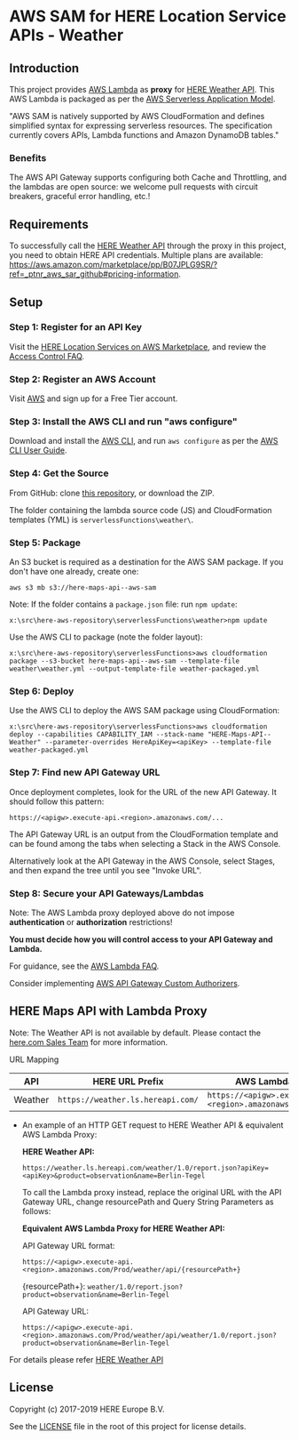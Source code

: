# AWS SAM for HERE Location Service APIs - Weather
## Introduction
This project provides [AWS Lambda](https://aws.amazon.com/lambda/) as __proxy__ for [HERE Weather API](https://developer.here.com/documentation/weather/topics/overview.html). This AWS Lambda is packaged as per the [AWS Serverless Application Model](https://aws.amazon.com/about-aws/whats-new/2016/11/introducing-the-aws-serverless-application-model/).

"AWS SAM is natively supported by AWS CloudFormation and defines simplified syntax for expressing serverless resources. The specification currently covers APIs, Lambda functions and Amazon DynamoDB tables."

### Benefits

The AWS API Gateway supports configuring both Cache and Throttling, and the lambdas are open source: we welcome pull requests with circuit breakers, graceful error handling, etc.!

## Requirements
To successfully call the [HERE Weather API](https://developer.here.com/documentation/weather/topics/overview.html) through the proxy in this project, you need to obtain HERE API credentials. Multiple plans are available: https://aws.amazon.com/marketplace/pp/B07JPLG9SR/?ref=_ptnr_aws_sar_github#pricing-information.

## Setup
### Step 1: Register for an API Key

Visit the [HERE Location Services on AWS Marketplace](https://aws.amazon.com/marketplace/pp/B07JPLG9SR/?ref=_ptnr_aws_sar_github), and review the [Access Control FAQ](https://developer.here.com/faqs#access-control).

### Step 2: Register an AWS Account

Visit [AWS](https://aws.amazon.com/free/) and sign up for a Free Tier account.

### Step 3: Install the AWS CLI and run "aws configure"

Download and install the [AWS CLI](https://aws.amazon.com/cli/), and run `aws configure` as per the [AWS CLI User Guide](http://docs.aws.amazon.com/cli/latest/userguide/cli-chap-getting-started.html).

### Step 4: Get the Source

From GitHub: clone [this repository](https://github.com/heremaps/here-aws-sar), or download the ZIP.

The folder containing the lambda source code (JS) and CloudFormation templates (YML) is `serverlessFunctions\weather\`.

### Step 5: Package

An S3 bucket is required as a destination for the AWS SAM package. If you don't have one already, create one:

`aws s3 mb s3://here-maps-api--aws-sam`

Note: If the folder contains a `package.json` file: run `npm update`:

`x:\src\here-aws-repository\serverlessFunctions\weather>npm update`

Use the AWS CLI to package (note the folder layout):

`x:\src\here-aws-repository\serverlessFunctions>aws cloudformation package --s3-bucket here-maps-api--aws-sam --template-file weather\weather.yml --output-template-file weather-packaged.yml`

### Step 6: Deploy

Use the AWS CLI to deploy the AWS SAM package using CloudFormation:

`x:\src\here-aws-repository\serverlessFunctions>aws cloudformation deploy --capabilities CAPABILITY_IAM --stack-name "HERE-Maps-API--Weather" --parameter-overrides HereApiKey=<apiKey> --template-file weather-packaged.yml`

### Step 7: Find new API Gateway URL

Once deployment completes, look for the URL of the new API Gateway. It should follow this pattern:

`https://<apigw>.execute-api.<region>.amazonaws.com/...`

The API Gateway URL is an output from the CloudFormation template and can be found among the tabs when selecting a Stack in the AWS Console.

Alternatively look at the API Gateway in the AWS Console, select Stages, and then expand the tree until you see "Invoke URL".

### Step 8: Secure your API Gateways/Lambdas

Note: The AWS Lambda proxy deployed above do not impose **authentication** or **authorization** restrictions!

__You must decide how you will control access to your API Gateway and Lambda.__

For guidance, see the [AWS Lambda FAQ](https://aws.amazon.com/lambda/faqs/#security).

Consider implementing [AWS API Gateway Custom Authorizers](http://docs.aws.amazon.com/apigateway/latest/developerguide/use-custom-authorizer.html).

## HERE Maps API with Lambda Proxy
Note: The Weather API is not available by default. Please contact the [here.com Sales Team](https://developer.here.com/contact-us#contact-sales) for more information.

URL Mapping

|API                  | HERE URL Prefix                                 |  AWS Lambda App URL Prefix |
|-------------------- |-------------------------------------------------|-----------------------------------------------------------|
|Weather              | `https://weather.ls.hereapi.com/`               |  `https://<apigw>.execute-api.<region>.amazonaws.com/Prod/weather/api/` |

* An example of an HTTP GET request to HERE Weather API & equivalent AWS Lambda Proxy:

    __HERE Weather API:__

    `https://weather.ls.hereapi.com/weather/1.0/report.json?apiKey=<apiKey>&product=observation&name=Berlin-Tegel`

    To call the Lambda proxy instead, replace the original URL with the API Gateway URL, change resourcePath and Query String Parameters as follows:

    __Equivalent AWS Lambda Proxy for HERE Weather API:__

    API Gateway URL format:

    `https://<apigw>.execute-api.<region>.amazonaws.com/Prod/weather/api/{resourcePath+}`

    {resourcePath+}: `weather/1.0/report.json?product=observation&name=Berlin-Tegel`

    API Gateway URL:

    `https://<apigw>.execute-api.<region>.amazonaws.com/Prod/weather/api/weather/1.0/report.json?product=observation&name=Berlin-Tegel`

For details please refer [HERE Weather API](https://developer.here.com/documentation/weather/topics/overview.html)

## License

Copyright (c) 2017-2019 HERE Europe B.V.

See the [LICENSE](./LICENSE) file in the root of this project for license details.

